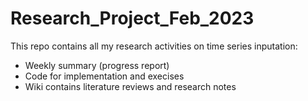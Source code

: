 # Research_Project_Feb_2023

This repo contains all my research activities on time series inputation:
* Weekly summary (progress report)
* Code for implementation and execises
* Wiki contains literature reviews and research notes 
